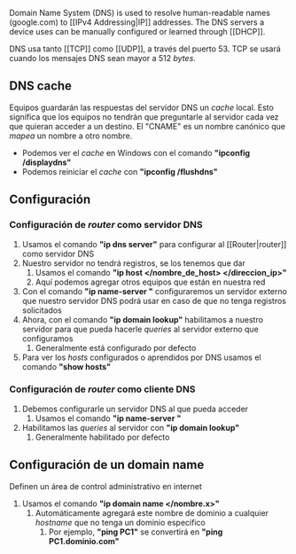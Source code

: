 Domain Name System (DNS) is used to resolve human-readable names (google.com) to [[IPv4 Addressing|IP]] addresses. The DNS servers a device uses can be manually configured or learned through [[DHCP]].

DNS usa tanto [[TCP]] como [[UDP]], a través del puerto 53. TCP se usará cuando los mensajes DNS sean mayor a 512 *bytes*.

## DNS cache

Equipos guardarán las respuestas del servidor DNS  un *cache* local. Esto significa que los equipos no tendrán que preguntarle al servidor cada vez que quieran acceder a un destino.
El "CNAME" es un nombre canónico que *mapea* un nombre a otro nombre.

- Podemos ver el *cache* en Windows con el comando **"ipconfig /displaydns"**
- Podemos reiniciar el *cache* con **"ipconfig /flushdns"**


## Configuración

### Configuración de *router* como servidor DNS

1. Usamos el comando **"ip dns server"** para configurar al [[Router|router]] como servidor DNS
2. Nuestro servidor no tendrá registros, se los tenemos que dar
	1. Usamos el comando **"ip host </nombre_de_host> </direccion_ip>"**
	2. Aquí podemos agregar otros equipos que están en nuestra red
3. Con el comando **"ip name-server </ip>"** configuraremos un servidor externo que nuestro servidor DNS podrá usar en caso de que no tenga registros solicitados
4. Ahora, con el comando **"ip domain lookup"** habilitamos a nuestro servidor para que pueda hacerle *queries* al servidor externo que configuramos
	1. Generalmente está configurado por defecto 
5. Para ver los *hosts* configurados o aprendidos por DNS usamos el comando **"show hosts"**


### Configuración de *router* como cliente DNS

1. Debemos configurarle un servidor DNS al que pueda acceder
	1. Usamos el comando **"ip name-server </IP>"**
2. Habilitamos las *queries* al servidor con **"ip domain lookup"**
	1. Generalmente habilitado por defecto


## Configuración de un domain name

Definen un área de control administrativo en internet

1. Usamos el comando **"ip domain name </nombre.x>"**
	1. Automáticamente agregará este nombre de dominio a cualquier *hostname* que no tenga un dominio especifico
		1. Por ejemplo, **"ping PC1"** se convertirá en **"ping PC1.dominio.com"**
